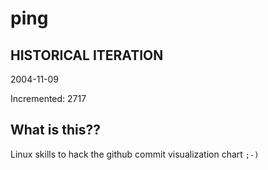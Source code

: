 # ping

## HISTORICAL ITERATION
2004-11-09

Incremented: 2717

## What is this?? 
Linux skills to hack the github commit visualization chart `;-)`
